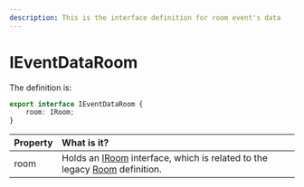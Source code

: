 ```yaml
---
description: This is the interface definition for room event's data
---
```


# IEventDataRoom

The definition is:

```typescript
export interface IEventDataRoom {
	room: IRoom;
}
```

| Property | What is it? |
| :--- | :--- |
| room | Holds an [IRoom](../i-room.md) interface, which is related to the legacy [Room](../../schema-definition/the-room-object.md) definition. |

